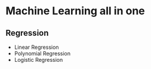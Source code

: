 # Machine Learning all in one

## Regression
- Linear Regression
- Polynomial Regression
- Logistic Regression